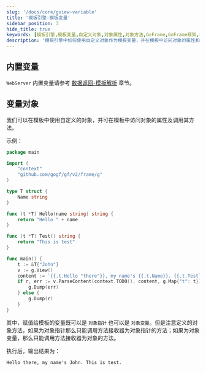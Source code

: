 ```yaml
---
slug: '/docs/core/gview-variable'
title: '模板引擎-模板变量'
sidebar_position: 3
hide_title: true
keywords: [模板引擎,模板变量,自定义对象,对象属性,对象方法,GoFrame,GoFrame框架,模板解析,WebServer内置变量,GoFrame教程]
description: '模板引擎中如何使用自定义对象作为模板变量，并在模板中访问对象的属性和调用方法。通过示例，详细说明了如何在GoFrame框架中实现模板内容解析，以及对象指针和对象变量的使用区别与方法调用规则，帮助开发者更好地掌握GoFrame框架中的模板技术。'
---
```


## 内置变量

`WebServer` 内置变量请参考 [数据返回-模板解析](../../WEB服务开发/数据返回/数据返回-模板解析.md) 章节。

## 变量对象

我们可以在模板中使用自定义的对象，并可在模板中访问对象的属性及调用其方法。

示例：

```go
package main

import (
    "context"
    "github.com/gogf/gf/v2/frame/g"
)

type T struct {
    Name string
}

func (t *T) Hello(name string) string {
    return "Hello " + name
}

func (t *T) Test() string {
    return "This is test"
}

func main() {
    t := &T{"John"}
    v := g.View()
    content := `{{.t.Hello "there"}}, my name's {{.t.Name}}. {{.t.Test}}.`
    if r, err := v.ParseContent(context.TODO(), content, g.Map{"t": t}); err != nil {
        g.Dump(err)
    } else {
        g.Dump(r)
    }
}
```

其中，赋值给模板的变量既可以是 `对象指针` 也可以是 `对象变量`。但是注意定义的对象方法，如果为对象指针那么只能调用方法接收器为对象指针的方法；如果为对象变量，那么只能调用方法接收器为对象的方法。

执行后，输出结果为：

```
Hello there, my name's John. This is test.
```